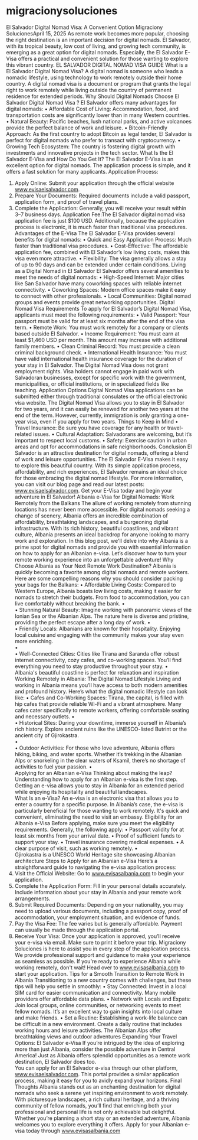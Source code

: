 # migracionysoluciones
El Salvador Digital Nomad Visa: A Convenient Option
Migraciony SolucionesApril 15, 2025 
As remote work becomes more popular, choosing the right destination is an important decision 
for digital nomads. El Salvador, with its tropical beauty, low cost of living, and growing tech 
community, is emerging as a great option for digital nomads. Especially, the El Salvador E-Visa 
offers a practical and convenient solution for those wanting to explore this vibrant country. 
EL SALVADOR DIGITAL NOMAD VISA GUIDE 
What is a El Salvador Digital Nomad Visa? 
A digital nomad is someone who leads a nomadic lifestyle, using technology to work remotely 
outside their home country. A digital nomad visa is a document or program that grants the legal 
right to work remotely while living outside the country of permanent residence for extended 
periods. 
Why Should Digital Nomads Choose El Salvador Digital Nomad Visa ? 
El Salvador offers many advantages for digital nomads: 
• Affordable Cost of Living: Accommodation, food, and transportation costs are 
significantly lower than in many Western countries. 
• Natural Beauty: Pacific beaches, lush national parks, and active volcanoes provide the 
perfect balance of work and leisure. 
• Bitcoin-Friendly Approach: As the first country to adopt Bitcoin as legal tender, El 
Salvador is perfect for digital nomads who prefer to transact with cryptocurrency. 
• Growing Tech Ecosystem: The country is fostering digital growth with investments and 
innovative projects in the tech sector. 
What Is the El Salvador E-Visa and How Do You Get It? 
The El Salvador E-Visa is an excellent option for digital nomads. The application process is 
simple, and it offers a fast solution for many applicants. 
Application Process: 
1. Apply Online: Submit your application through the official website 
www.evisaelsalvador.com. 
2. Prepare Your Documents: Required documents include a valid passport, application 
form, and proof of travel plans. 
3. Complete the Application: Generally, you will receive your result within 3–7 business 
days. 
Application Fee:The El Salvador digital nomad visa application fee is just $100 USD. Additionally, 
because the application process is electronic, it is much faster than traditional visa procedures. 
Advantages of the E-Visa 
The El Salvador E-Visa provides several benefits for digital nomads: 
• Quick and Easy Application Process: Much faster than traditional visa procedures. 
• Cost-Effective: The affordable application fee, combined with El Salvador’s low living 
costs, makes this visa even more attractive. 
• Flexibility: The visa generally allows a stay of up to 90 days and can be extended under 
certain conditions. 
Living as a Digital Nomad in El Salvador 
El Salvador offers several amenities to meet the needs of digital nomads: 
• High-Speed Internet: Major cities like San Salvador have many coworking spaces with 
reliable internet connectivity. 
• Coworking Spaces: Modern office spaces make it easy to connect with other 
professionals. 
• Local Communities: Digital nomad groups and events provide great networking 
opportunities. 
Digital Nomad Visa Requirements 
To apply for El Salvador’s Digital Nomad Visa, applicants must meet the following requirements: 
• Valid Passport: Your passport must be valid for at least six months after the end of the 
visa term. 
• Remote Work: You must work remotely for a company or clients based outside El 
Salvador. 
• Income Requirement: You must earn at least $1,460 USD per month. This amount may 
increase with additional family members. 
• Clean Criminal Record: You must provide a clean criminal background check. 
• International Health Insurance: You must have valid international health insurance 
coverage for the duration of your stay in El Salvador. 
The Digital Nomad Visa does not grant employment rights. Visa holders cannot engage in paid 
work with Salvadoran businesses, except for specific work with the government, municipalities, 
or official institutions, or in specialized fields like teaching. 
Application Options 
Digital Nomad Visa applications can be submitted either through traditional consulates or the 
official electronic visa website. 
The Digital Nomad Visa allows you to stay in El Salvador for two years, and it can easily be 
renewed for another two years at the end of the term. However, currently, immigration is only 
granting a one-year visa, even if you apply for two years. 
Things to Keep in Mind 
• Travel Insurance: Be sure you have coverage for any health or travel-related issues. 
• Cultural Adaptation: Salvadorans are welcoming, but it’s important to respect local 
customs. 
• Safety: Exercise caution in urban areas and opt for accommodations in safe 
neighborhoods. 
Conclusion 
El Salvador is an attractive destination for digital nomads, offering a blend of work and leisure 
opportunities. The El Salvador E-Visa makes it easy to explore this beautiful country. With its 
simple application process, affordability, and rich experiences, El Salvador remains an ideal 
choice for those embracing the digital nomad lifestyle. 
For more information, you can visit our blog page and read our latest posts: 
www.evisaelsalvador.com. 
Get your E-Visa today and begin your adventure in El Salvador! 
Albania e-Visa for Digital Nomads: Work Remotely from the Balkans 
The allure of working remotely from stunning locations has never been more accessible. For 
digital nomads seeking a change of scenery, Albania offers an incredible combination of 
affordability, breathtaking landscapes, and a burgeoning digital infrastructure. With its rich 
history, beautiful coastlines, and vibrant culture, Albania presents an ideal backdrop for anyone 
looking to marry work and exploration. 
In this blog post, we'll delve into why Albania is a prime spot for digital nomads and provide you 
with essential information on how to apply for an Albanian e-visa. Let’s discover how to turn 
your remote working experience into an unforgettable adventure! 
Why Choose Albania as Your Next Remote Work Destination? 
Albania is quickly becoming a favorite among digital nomads and remote workers. Here are 
some compelling reasons why you should consider packing your bags for the Balkans: 
• Affordable Living Costs: Compared to Western Europe, Albania boasts low living costs, 
making it easier for nomads to stretch their budgets. From food to accommodation, you 
can live comfortably without breaking the bank. 
•  
• Stunning Natural Beauty: Imagine working with panoramic views of the Ionian Sea or the 
Albanian Alps. The nature here is diverse and pristine, providing the perfect escape after 
a long day of work. 
•  
• Friendly Locals: Albanians are known for their hospitality. Enjoying local cuisine and 
engaging with the community makes your stay even more enriching.  
•  
• Well-Connected Cities: Cities like Tirana and Saranda offer robust internet connectivity, 
cozy cafes, and co-working spaces. You’ll find everything you need to stay productive 
throughout your stay. 
•  
Albania's beautiful coastline is perfect for relaxation and inspiration 
Working Remotely in Albania: The Digital Nomad Lifestyle 
Living and working in Albania means you’ll have access to both modern amenities and profound 
history. Here’s what the digital nomadic lifestyle can look like: 
• Cafes and Co-Working Spaces: Tirana, the capital, is filled with hip cafes that provide 
reliable Wi-Fi and a vibrant atmosphere. Many cafes cater specifically to remote workers, 
offering comfortable seating and necessary outlets. 
•  
• Historical Sites: During your downtime, immerse yourself in Albania’s rich history. 
Explore ancient ruins like the UNESCO-listed Butrint or the ancient city of Gjirokastra.  
•  
• Outdoor Activities: For those who love adventure, Albania offers hiking, biking, and 
water sports. Whether it’s trekking in the Albanian Alps or snorkeling in the clear waters 
of Ksamil, there’s no shortage of activities to fuel your passion. 
•  
Applying for an Albanian e-Visa 
Thinking about making the leap? Understanding how to apply for an Albanian e-visa is the first 
step. Getting an e-visa allows you to stay in Albania for an extended period while enjoying its 
hospitality and beautiful landscapes.  
What Is an e-Visa? 
An e-visa is an electronic visa that allows you to enter a country for a specific purpose. In 
Albania’s case, the e-visa is particularly beneficial for those wanting to work remotely. It's quick 
and convenient, eliminating the need to visit an embassy. 
Eligibility for an Albania e-Visa 
Before applying, make sure you meet the eligibility requirements. Generally, the following 
apply: 
• Passport validity for at least six months from your arrival date. 
• Proof of sufficient funds to support your stay. 
• Travel insurance covering medical expenses. 
• A clear purpose of visit, such as working remotely. 
•  
Gjirokastra is a UNESCO World Heritage site showcasing Albanian architecture 
Steps to Apply for an Albanian e-Visa 
Here’s a straightforward guide to navigating the e-visa application process: 
1. Visit the Official Website: Go to www.evisasalbania.com to begin your application. 
2. Complete the Application Form: Fill in your personal details accurately. Include 
information about your stay in Albania and your remote work arrangements. 
3. Submit Required Documents: Depending on your nationality, you may need to upload 
various documents, including a passport copy, proof of accommodation, your 
employment situation, and evidence of funds. 
4. Pay the Visa Fee: The fee varies but is generally affordable. Payment can usually be made 
through the application portal. 
5. Receive Your Visa: Once your application is approved, you’ll receive your e-visa via email. 
Make sure to print it before your trip. 
Migraciony Soluciones is here to assist you in every step of the application process. We provide 
professional support and guidance to make your experience as seamless as possible. 
If you're ready to experience Albania while working remotely, don't wait! Head over to 
www.evisasalbania.com to start your application. 
Tips for a Smooth Transition to Remote Work in Albania 
Transitioning to a new country comes with challenges, but these tips will help you settle in 
smoothly: 
• Stay Connected: Invest in a local SIM card for easier communication and connectivity. 
Many mobile providers offer affordable data plans. 
• Network with Locals and Expats: Join local groups, online communities, or networking 
events to meet fellow nomads. It’s an excellent way to gain insights into local culture and 
make friends. 
• Set a Routine: Establishing a work-life balance can be difficult in a new environment. 
Create a daily routine that includes working hours and leisure activities. 
The Albanian Alps offer breathtaking views and outdoor adventures 
Expanding Your Travel Options: El Salvador e-Visa 
If you’re intrigued by the idea of exploring more than just Albania, consider the possible 
adventure in Central America! Just as Albania offers splendid opportunities as a remote work 
destination, El Salvador does too.  
You can apply for an El Salvador e-visa through our other platform, www.evisaelsalvador.com. 
This portal provides a similar application process, making it easy for you to avidly expand your 
horizons. 
Final Thoughts 
Albania stands out as an enchanting destination for digital nomads who seek a serene yet 
inspiring environment to work remotely. With picturesque landscapes, a rich cultural heritage, 
and a thriving community of fellow nomads, you’ll find that enriching both your professional 
and personal life is not only achievable but delightful. 
Whether you’re planning a short stay or an extended adventure, Albania welcomes you to 
explore everything it offers. Apply for your Albanian e-visa today through 
www.evisasalbania.com
